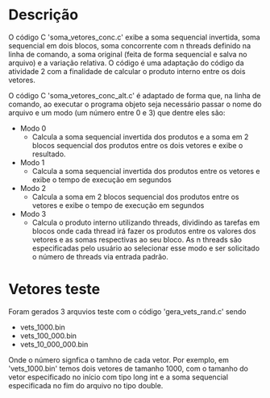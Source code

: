 # Descrição
O código C 'soma_vetores_conc.c' exibe a soma sequencial invertida, soma sequencial em dois blocos, soma concorrente com n threads definido na linha de comando, a soma original (feita de forma sequencial e salva no arquivo) e a variação relativa. O código é uma adaptação do código da atividade 2 com a finalidade de calcular o produto interno entre os dois vetores.

O código C 'soma_vetores_conc_alt.c' é adaptado de forma que, na linha de comando, ao executar o programa objeto seja necessário passar o nome do arquivo e um modo (um número entre 0 e 3) que dentre eles são:
- Modo 0
    - Calcula a soma sequencial invertida dos produtos e a soma em 2 blocos sequencial dos produtos entre os dois vetores e exibe o resultado.
- Modo 1
    - Calcula a soma sequencial invertida dos produtos entre os vetores e exibe o tempo de execução em segundos
- Modo 2
    - Calcula a soma em 2 blocos sequencial dos produtos entre os vetores e exibe o tempo de execução em segundos
- Modo 3
    - Calcula o produto interno utilizando threads, dividindo as tarefas em blocos onde cada thread irá fazer os produtos entre os valores dos vetores e as somas respectivas ao seu bloco. As n threads são especificadas pelo usuário ao selecionar esse modo e ser solicitado o número de threads via entrada padrão.

# Vetores teste
Foram gerados 3 arquvios teste com o código 'gera_vets_rand.c' sendo
- vets_1000.bin
- vets_100_000.bin
- vets_10_000_000.bin

Onde o número signfica o tamhno de cada vetor. Por exemplo, em 'vets_1000.bin' temos dois vetores de tamanho 1000, com o tamanho do vetor especificado no início com tipo long int e a soma sequencial especificada no fim do arquivo no tipo double.